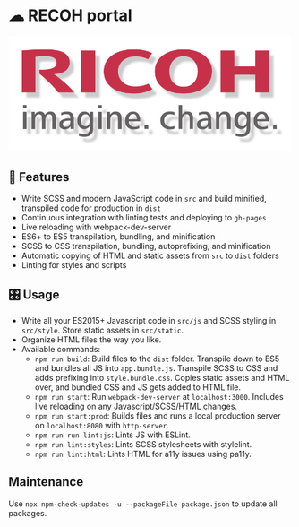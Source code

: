 # ☁︎ RECOH portal

![Alt text](src/assets/readme-cover.png?raw=true "Cover")

## 🌟 Features

- Write SCSS and modern JavaScript code in `src` and build minified, transpiled code for production in `dist`
- Continuous integration with linting tests and deploying to `gh-pages`
- Live reloading with webpack-dev-server
- ES6+ to ES5 transpilation, bundling, and minification
- SCSS to CSS transpilation, bundling, autoprefixing, and minification
- Automatic copying of HTML and static assets from `src` to `dist` folders
- Linting for styles and scripts

## 🎛 Usage

- Write all your ES2015+ Javascript code in `src/js` and SCSS styling in `src/style`. Store static assets in `src/static`.
- Organize HTML files the way you like.
- Available commands:
    - `npm run build`: Build files to the `dist` folder. Transpile down to ES5 and bundles all JS into `app.bundle.js`. Transpile SCSS to CSS and adds prefixing into `style.bundle.css`. Copies static assets and HTML over, and bundled CSS and JS gets added to HTML file.
    - `npm run start`: Run `webpack-dev-server` at `localhost:3000`. Includes live reloading on any Javascript/SCSS/HTML changes.
    - `npm run start:prod`: Builds files and runs a local production server on `localhost:8080` with `http-server`.
    - `npm run run lint:js`: Lints JS with ESLint.
    - `npm run lint:styles`: Lints SCSS stylesheets with stylelint.
    - `npm run lint:html`: Lints HTML for a11y issues using pa11y.

## Maintenance
Use `npx npm-check-updates -u --packageFile package.json` to update all packages.
